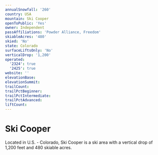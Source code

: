 ```yaml
---
annualSnowfall: '260'
country: USA
mountain: Ski Cooper
openToPublic: 'Yes'
owner: Independent
passAffiliations: 'Powder Alliance, Freedom'
skiableAcres: '480'
skied: 'No'
state: Colorado
surfaceLiftsOnly: 'No'
verticalDrop: '1,200'
operated:
  '2324': true
  '2425': true
website: ''
elevationBase:
elevationSummit:
trailCount:
trailPctBeginner:
trailPctIntermediate:
trailPctAdvanced:
liftCount:
---
```



# Ski Cooper

Located in U.S. - Colorado, Ski Cooper is a ski area with a vertical drop of 1,200 feet and 480 skiable acres.
